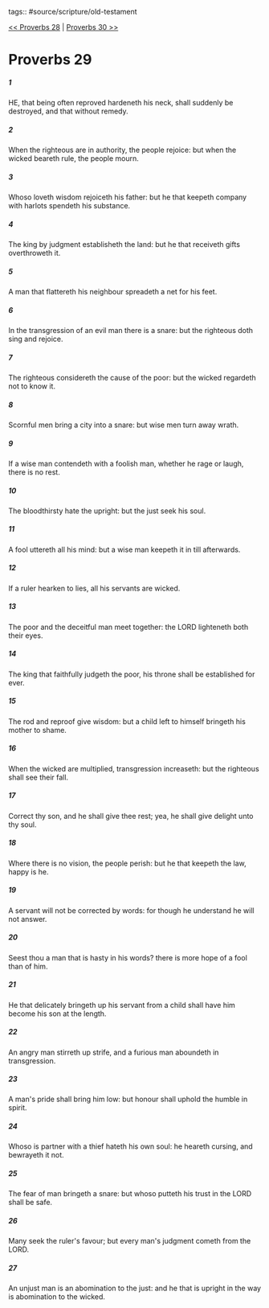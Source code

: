 tags:: #source/scripture/old-testament

[<< Proverbs 28](/Old_Testament/20_Proverbs/Proverbs_28.md) | [Proverbs 30 >>](/Old_Testament/20_Proverbs/Proverbs_30.md)

# Proverbs 29

##### 1

HE, that being often reproved hardeneth his neck, shall suddenly be destroyed, and that without remedy.

##### 2

When the righteous are in authority, the people rejoice: but when the wicked beareth rule, the people mourn.

##### 3

Whoso loveth wisdom rejoiceth his father: but he that keepeth company with harlots spendeth his substance.

##### 4

The king by judgment establisheth the land: but he that receiveth gifts overthroweth it.

##### 5

A man that flattereth his neighbour spreadeth a net for his feet.

##### 6

In the transgression of an evil man there is a snare: but the righteous doth sing and rejoice.

##### 7

The righteous considereth the cause of the poor: but the wicked regardeth not to know it.

##### 8

Scornful men bring a city into a snare: but wise men turn away wrath.

##### 9

If a wise man contendeth with a foolish man, whether he rage or laugh, there is no rest.

##### 10

The bloodthirsty hate the upright: but the just seek his soul.

##### 11

A fool uttereth all his mind: but a wise man keepeth it in till afterwards.

##### 12

If a ruler hearken to lies, all his servants are wicked.

##### 13

The poor and the deceitful man meet together: the LORD lighteneth both their eyes.

##### 14

The king that faithfully judgeth the poor, his throne shall be established for ever.

##### 15

The rod and reproof give wisdom: but a child left to himself bringeth his mother to shame.

##### 16

When the wicked are multiplied, transgression increaseth: but the righteous shall see their fall.

##### 17

Correct thy son, and he shall give thee rest; yea, he shall give delight unto thy soul.

##### 18

Where there is no vision, the people perish: but he that keepeth the law, happy is he.

##### 19

A servant will not be corrected by words: for though he understand he will not answer.

##### 20

Seest thou a man that is hasty in his words? there is more hope of a fool than of him.

##### 21

He that delicately bringeth up his servant from a child shall have him become his son at the length.

##### 22

An angry man stirreth up strife, and a furious man aboundeth in transgression.

##### 23

A man's pride shall bring him low: but honour shall uphold the humble in spirit.

##### 24

Whoso is partner with a thief hateth his own soul: he heareth cursing, and bewrayeth it not.

##### 25

The fear of man bringeth a snare: but whoso putteth his trust in the LORD shall be safe.

##### 26

Many seek the ruler's favour; but every man's judgment cometh from the LORD.

##### 27

An unjust man is an abomination to the just: and he that is upright in the way is abomination to the wicked.
